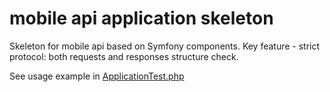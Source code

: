 mobile api application skeleton
==========

Skeleton for mobile api based on Symfony components. Key feature - strict protocol: both requests and responses structure check.

See usage example in  [ApplicationTest.php](test/Test/Unit/MobileApi/ApplicationTest.php)
